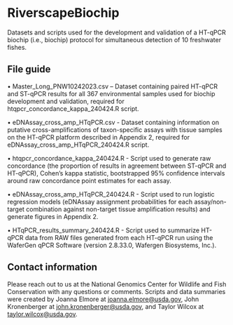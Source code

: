 # RiverscapeBiochip

Datasets and scripts used for the development and validation of a HT-qPCR biochip (i.e., biochip) protocol for simultaneous detection of 10 freshwater fishes.

## File guide

•	Master_Long_PNW10242023.csv – Dataset containing paired HT-qPCR and ST-qPCR results for all 367 environmental samples used for biochip development and validation, required for htqpcr_concordance_kappa_240424.R script.

•	eDNAssay_cross_amp_HTqPCR.csv - Dataset containing information on putative cross-amplifications of taxon-specific assays with tissue samples on the HT-qPCR platform described in Appendix 2, required for eDNAssay_cross_amp_HTqPCR_240424.R script. 

•	htqpcr_concordance_kappa_240424.R - Script used to generate raw concordance (the proportion of results in agreement between ST-qPCR and HT-qPCR), Cohen’s kappa statistic, bootstrapped 95% confidence intervals around raw concordance point estimates for each assay.

•	eDNAssay_cross_amp_HTqPCR_240424.R - Script used to run logistic regression models (eDNAssay assignment probabilities for each assay/non-target combination against non-target tissue amplification results) and generate figures in Appendix 2. 

•	HTqPCR_results_summary_240424.R - Script used to summarize HT-qPCR data from RAW files generated from each HT-qPCR run using the WaferGen qPCR Software (version 2.8.33.0, Wafergen Biosystems, Inc.). 

## Contact information
Please reach out to us at the National Genomics Center for Wildlife and Fish Conservation with any questions or comments. Scripts and data summaries were created by Joanna Elmore at joanna.elmore@usda.gov, John Kronenberger at john.kronenberger@usda.gov, and Taylor Wilcox at taylor.wilcox@usda.gov.
